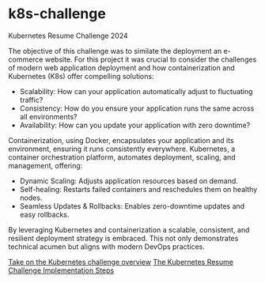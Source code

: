 # k8s-challenge
Kubernetes Resume Challenge 2024

The objective of this challenge was to similate the deployment an e-commerce website. For this project it was crucial to consider the challenges of modern web application deployment and how containerization and Kubernetes (K8s) offer compelling solutions:

- Scalability: How can your application automatically adjust to fluctuating traffic?
- Consistency: How do you ensure your application runs the same across all environments?
- Availability: How can you update your application with zero downtime?

Containerization, using Docker, encapsulates your application and its environment, ensuring it runs consistently everywhere. Kubernetes, a container orchestration platform, automates deployment, scaling, and management, offering:

- Dynamic Scaling: Adjusts application resources based on demand.
- Self-healing: Restarts failed containers and reschedules them on healthy nodes.
- Seamless Updates & Rollbacks: Enables zero-downtime updates and easy rollbacks.

By leveraging Kubernetes and containerization a scalable, consistent, and resilient deployment strategy is embraced. This not only demonstrates technical acumen but aligns with modern DevOps practices.

[Take on the Kubernetes challenge overview](https://cloudresumechallenge.dev/blog/take-on-the-kubernetes-resume-challenge-march-2024/)
[The Kubernetes Resume Challenge Implementation Steps](https://cloudresumechallenge.dev/docs/extensions/kubernetes-challenge/)
